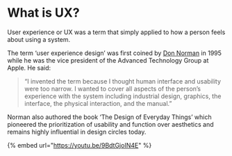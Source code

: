 # What is UX?

User experience or UX was a term that simply applied to how a person feels about using a system.

The term ‘user experience design’ was first coined by [Don Norman](https://www.jnd.org/) in 1995 while he was the vice president of the Advanced Technology Group at Apple. He said:

> “I invented the term because I thought human interface and usability were too narrow. I wanted to cover all aspects of the person’s experience with the system including industrial design, graphics, the interface, the physical interaction, and the manual.”

Norman also authored the book ‘The Design of Everyday Things’ which pioneered the prioritization of usability and function over aesthetics and remains highly influential in design circles today.



{% embed url="https://youtu.be/9BdtGjoIN4E" %}



